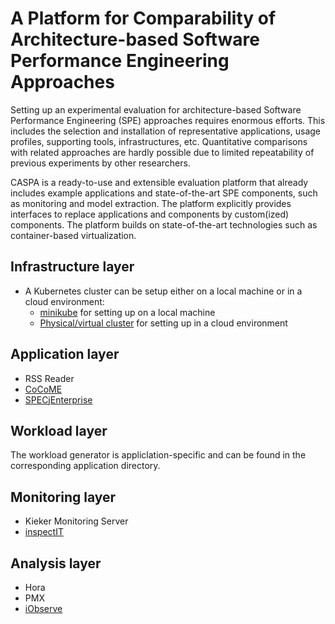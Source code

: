 # A Platform for Comparability of Architecture-based Software Performance Engineering Approaches

Setting up an experimental evaluation for architecture-based Software Performance Engineering (SPE) approaches requires enormous efforts. This includes the selection and installation of representative applications, usage profiles, supporting tools, infrastructures, etc. Quantitative comparisons with related approaches are hardly possible due to limited repeatability of previous experiments by other researchers.

CASPA is a ready-to-use and extensible evaluation platform that already includes example applications and state-of-the-art SPE components, such as monitoring and model extraction. The platform explicitly provides interfaces to replace applications and components by custom(ized) components. The platform builds on state-of-the-art technologies such as container-based virtualization.

## Infrastructure layer
* A Kubernetes cluster can be setup either on a local machine or in a cloud environment:
   * [minikube](https://github.com/kubernetes/minikube) for setting up on a local machine
   * [Physical/virtual cluster](https://kubernetes.io/docs/getting-started-guides/) for setting up in a cloud environment

## Application layer
* RSS Reader
* [CoCoME](https://github.com/cocome-community-case-study/cocome-cloud-jee-docker)
* [SPECjEnterprise](https://github.com/spec-rgdevops/docker-SPECjEnterprise2010)

## Workload layer
The workload generator is appliclation-specific and can be found in the corresponding application directory.

## Monitoring layer
* Kieker Monitoring Server
* [inspectIT](https://github.com/inspectit-docker)

## Analysis layer
* Hora
* PMX
* [iObserve](https://github.com/research-iobserve/docker-images)
